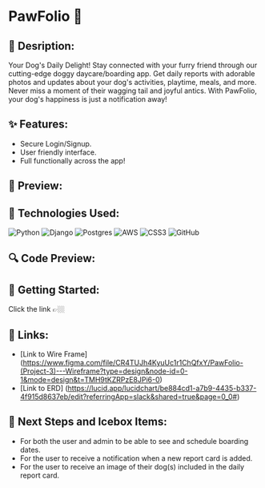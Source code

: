 #  PawFolio 🐾

## 🫧 Desription:
Your Dog's Daily Delight! Stay connected with your furry friend through our cutting-edge doggy daycare/boarding app. Get daily reports with adorable photos and updates about your dog's activities, playtime, meals, and more. Never miss a moment of their wagging tail and joyful antics. With PawFolio, your dog's happiness is just a notification away!

## ✨ Features:
- Secure Login/Signup.
- User friendly interface.
- Full functionally across the app!

## 🫧 Preview:


## 📌 Technologies Used:
![Python](https://img.shields.io/badge/python-3670A0?style=for-the-badge&logo=python&logoColor=ffdd54)
![Django](https://img.shields.io/badge/django-%23092E20.svg?style=for-the-badge&logo=django&logoColor=white)
![Postgres](https://img.shields.io/badge/postgres-%23316192.svg?style=for-the-badge&logo=postgresql&logoColor=white)
![AWS](https://img.shields.io/badge/AWS-%23FF9900.svg?style=for-the-badge&logo=amazon-aws&logoColor=white)
![CSS3](https://img.shields.io/badge/css3-%231572B6.svg?style=for-the-badge&logo=css3&logoColor=white)
![GitHub](https://img.shields.io/badge/github-%23121011.svg?style=for-the-badge&logo=github&logoColor=white)

## 🔍 Code Preview:


## 💫 Getting Started:
Click the link 👉🏼

## 🔗 Links:
- [Link to Wire Frame] (https://www.figma.com/file/CR4TUJh4KyuUc1r1ChQfxY/PawFolio-(Project-3)---Wireframe?type=design&node-id=0-1&mode=design&t=TMH9tKZRPzE8JPi6-0)
- [Link to ERD] (https://lucid.app/lucidchart/be884cd1-a7b9-4435-b337-4f915d8637eb/edit?referringApp=slack&shared=true&page=0_0#)

## 🧊 Next Steps and Icebox Items:
- For both the user and admin to be able to see and schedule boarding dates.
- For the user to receive a notification when a new report card is added.
- For the user to receive an image of their dog(s) included in the daily report card.